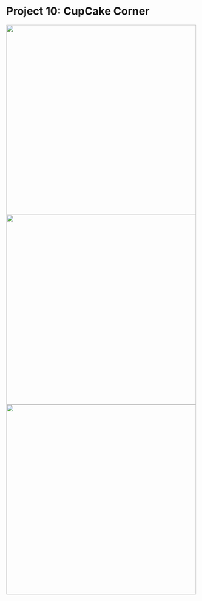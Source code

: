 # Project 10: CupCake Corner

<img src="https://user-images.githubusercontent.com/35319467/107558648-e6b44000-6b8f-11eb-8b8c-8e5109abe03c.png" width="500">
<img src="https://user-images.githubusercontent.com/35319467/107558662-eae05d80-6b8f-11eb-9ada-1efddbd5bd90.png" width="500">
<img src="https://user-images.githubusercontent.com/35319467/107558704-f764b600-6b8f-11eb-89cd-9cabe0252c45.png" width="500">
